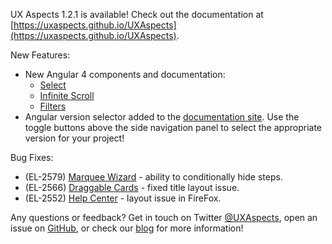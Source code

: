 UX Aspects 1.2.1 is available! Check out the documentation at [https://uxaspects.github.io/UXAspects](https://uxaspects.github.io/UXAspects).

New Features:
* New Angular 4 components and documentation:
    * [Select](https://uxaspects.github.io/UXAspects/#/components/select#select)
    * [Infinite Scroll](https://uxaspects.github.io/UXAspects/#/components/scrollbar#infinite-scroll)
    * [Filters](https://uxaspects.github.io/UXAspects/#/components/tables#filters)
* Angular version selector added to the [documentation site](https://uxaspects.github.io/UXAspects/#/components). Use the toggle buttons above the side navigation panel to select the appropriate version for your project!

Bug Fixes:
* (EL-2579) [Marquee Wizard](https://uxaspects.github.io/UXAspects/#/components/wizard#marquee-wizard-ng1) - ability to conditionally hide steps.
* (EL-2566) [Draggable Cards](https://uxaspects.github.io/UXAspects/#/components/draggable-cards) - fixed title layout issue.
* (EL-2552) [Help Center](https://uxaspects.github.io/UXAspects/#/components/help-center) - layout issue in FireFox.

Any questions or feedback? Get in touch on Twitter [@UXAspects](https://twitter.com/UXAspects), open an issue on [GitHub](https://github.com/UXAspects/UXAspects/issues), or check our [blog](https://uxaspects.github.io/UXAspects/#/blog) for more information!